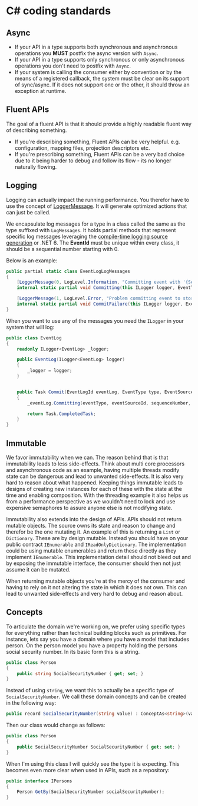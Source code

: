 # C# coding standards

## Async

* If your API in a type supports both synchronous and asynchronous operations you **MUST** postfix the async version with `Async`.
* If your API in a type supports only synchronous or only asynchronous operations you don't need to postfix with `Async`.
* If your system is calling the consumer either by convention or by the means of a registered callback, the system must
  be clear on its support of sync/async. If it does not support one or the other, it should throw an exception at runtime.

## Fluent APIs

The goal of a fluent API is that it should provide a highly readable fluent way of describing something.

* If you're describing something, Fluent APIs can be very helpful. e.g. configuration, mapping files, projection descriptors etc.
* If you're prescribing something, Fluent APIs can be a very bad choice due to it being harder to debug and follow its flow - its no longer naturally flowing.

## Logging

Logging can actually impact the running performance. You therefor have to use the
concept of [LoggerMessage](https://docs.microsoft.com/en-us/aspnet/core/fundamentals/logging/loggermessage?view=aspnetcore-5.0).
It will generate optimized actions that can just be called.

We encapsulate log messages for a type in a class called the same as the type suffixed with `LogMessages`.
It holds partial methods that represent specific log messages leveraging the [compile-time logging source generation](https://docs.microsoft.com/en-us/dotnet/core/extensions/logger-message-generator)
or .NET 6. The **EventId** must be unique within every class, it should be a sequential number starting with 0.

Below is an example:

```csharp
public partial static class EventLogLogMessages
{
    [LoggerMessage(0, LogLevel.Information, "Committing event with '{SequenceNumber}' as sequence number")]
    internal static partial void Committing(this ILogger logger, EventType eventType, EventSourceId eventSource, uint sequenceNumber, EventLogId eventLog);

    [LoggerMessage(1, LogLevel.Error, "Problem committing event to storage")]
    internal static partial void CommitFailure(this ILogger logger, Exception exception);
}
```

When you want to use any of the messages you need the `ILogger` in your system that will log:

```csharp
public class EventLog
{
    readonly ILogger<EventLog> _logger;

    public EventLog(ILogger<EventLog> logger)
    {
        _logger = logger;
    }


    public Task Commit(EventLogId eventLog, EventType type, EventSourceId eventSourceId, uint sequenceNumber)
    {
        _eventLog.Committing(eventType, eventSourceId, sequenceNumber, eventLog);

        return Task.CompletedTask;
    }
}
```

## Immutable

We favor immutability when we can. The reason behind that is that immutability leads to less side-effects. Think about multi core processors
and asynchronous code as an example, having multiple threads modify state can be dangerous and lead to unwanted side-effects. It is also
very hard to reason about what happened. Keeping things immutable leads to designs of creating new instances for each of these with the
state at the time and enabling composition. With the threading example it also helps us from a performance perspective as we wouldn't
need to lock and use expensive semaphores to assure anyone else is not modifying state.

Immutability also extends into the design of APIs. APIs should not return mutable objects. The source owns its state and reason to change and therefor
be the one mutating it. An example of this is returning a `List` or `Dictionary`. These are by design mutable. Instead you should have on
your public contract `IEnumerable` and `IReadOnlyDictionary`. The implementation could be using mutable enumerables and return these directly
as they implement `IEnumerable`. This implementation detail should not bleed out and by exposing the immutable interface, the consumer should
then not just assume it can be mutated.

When returning mutable objects you're at the mercy of the consumer and having to rely on it not altering the state in which it does not
own. This can lead to unwanted side-effects and very hard to debug and reason about.

## Concepts

To articulate the domain we're working on, we prefer using specific types for everything rather than technical building blocks such as primitives.
For instance, lets say you have a domain where you have a model that includes person. On the person model you have a property holding the persons social security number.
In its basic form this is a string.

```csharp
public class Person
{
    public string SocialSecurityNumber { get; set; }
}
```

Instead of using `string`, we want this to actually be a specific type of `SocialSecurityNumber`. We call these domain concepts and can be created
in the following way:

```csharp
public record SocialSecurityNumber(string value) : ConceptAs<string>(value);
```

Then our class would change as follows:

```csharp
public class Person
{
    public SocialSecurityNumber SocialSecurityNumber { get; set; }
}
```

When I'm using this class I will quickly see the type it is expecting.
This becomes even more clear when used in APIs, such as a repository:

```csharp
public interface IPersons
{
    Person GetBy(SocialSecurityNumber socialSecurityNumber);
}
```
